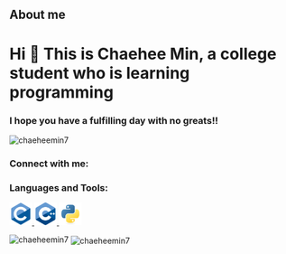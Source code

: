 ## About me 

<h1 align="left">Hi 👋 This is Chaehee Min, a college student who is learning programming</h1>
<h3 align="left">I hope you have a fulfilling day with no greats!!</h3>

<p align="left"> <img src="https://komarev.com/ghpvc/?username=chaeheemin7&label=Profile%20views&color=0e75b6&style=flat" alt="chaeheemin7" /> </p>

<h3 align="left">Connect with me:</h3>
<p align="left">
</p>

<h3 align="left">Languages and Tools:</h3>
<p align="left"> <a href="https://www.cprogramming.com/" target="_blank" rel="noreferrer"> <img src="https://raw.githubusercontent.com/devicons/devicon/master/icons/c/c-original.svg" alt="c" width="40" height="40"/> </a> <a href="https://www.w3schools.com/cpp/" target="_blank" rel="noreferrer"> <img src="https://raw.githubusercontent.com/devicons/devicon/master/icons/cplusplus/cplusplus-original.svg" alt="cplusplus" width="40" height="40"/> </a> <a href="https://www.python.org" target="_blank" rel="noreferrer"> <img src="https://raw.githubusercontent.com/devicons/devicon/master/icons/python/python-original.svg" alt="python" width="40" height="40"/> </a> </p>

<p><img align="left" src="https://github-readme-stats.vercel.app/api/top-langs?username=chaeheemin7&show_icons=true&locale=en&layout=compact" alt="chaeheemin7" /></p>

<p>&nbsp;<img align="center" src="https://github-readme-stats.vercel.app/api?username=chaeheemin7&show_icons=true&locale=en" alt="chaeheemin7" /></p>
